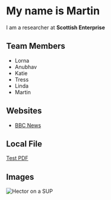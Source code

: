 # My name is Martin

I am a researcher at **Scottish Enterprise**

## Team Members
- Lorna
- Anubhav
- Katie
- Tress
- Linda
- Martin

## Websites
- [BBC News](https://news.bbc.co.uk)

## Local File
[Test PDF](https://scotentsd.github.io/testing/files/test.pdf)

## Images
![Hector on a SUP](https://scotentsd.github.io/testing/files/both.png)
